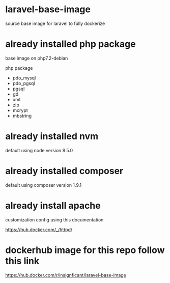 # laravel-base-image 
source base image for laravel to fully dockerize

# already installed php package 
base image on php7.2-debian

php package 
- pdo_mysql
- pdo_pgsql
- pgsql
- gd
- xml
- zip
- mcrypt
- mbstring

# already installed nvm 

default using node version 8.5.0

# already installed composer 

default using composer version 1.9.1

# already install apache 

customization config using this documentation

https://hub.docker.com/_/httpd/

# dockerhub image for this repo follow this link

https://hub.docker.com/r/insignficant/laravel-base-image